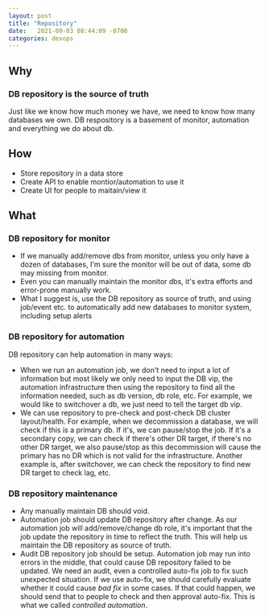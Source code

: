 ```yaml
---
layout: post
title: "Repository"
date:   2021-09-03 08:44:09 -0700
categories: devops
---
```


## Why
### DB repository is the source of truth
Just like we know how much money we have, we need to know how many databases we own. DB respository is a basement of monitor, automation and everything we do about db.

## How
- Store repository in a data store
- Create API to enable montior/automation to use it
- Create UI for people to maitain/view it

## What
### DB repository for monitor
- If we manually add/remove dbs from monitor, unless you only have a dozen of databases, I'm sure the monitor will be out of data, some db may missing from monitor. 
- Even you can manually maintain the monitor dbs, it's extra efforts and error-prone manually work.
- What I suggest is, use the DB repository as source of truth, and using job/event etc. to automatically add new databases to monitor system, including setup alerts

### DB repository for automation
DB repository can help automation in many ways:
- When we run an automation job, we don't need to input a lot of information but most likely we only need to input the DB vip, the automation infrastructure then using the repository to find all the information needed, such as db version, db role, etc. For example, we would like to switchover a db, we just need to tell the target db vip.
- We can use repository to pre-check and post-check DB cluster layout/health. For example, when we decommission a database, we will check if this is a primary db. If it's, we can pause/stop the job. If it's a secondary copy, we can check if there's other DR target, if there's no other DR target, we also pause/stop as this decommission will cause the primary has no DR which is not valid for the infrastructure. Another example is, after switchover, we can check the repository to find new DR target to check lag, etc.

### DB repository maintenance
- Any manually maintain DB should void.
- Automation job should update DB repository after change. As our automation job will add/remove/change db role, it's important that the job update the repository in time to reflect the truth. This will help us maintain the DB repository as source of truth. 
- Audit DB repository job should be setup. Automation job may run into errors in the middle, that could cause DB repository failed to be updated. We need an audit, even a controlled auto-fix job to fix such unexpected situation. If we use auto-fix, we should carefully evaluate whether it could cause *bad fix* in some cases. If that could happen, we should send that to people to check and then approval auto-fix. This is what we called *controlled automation*. 

